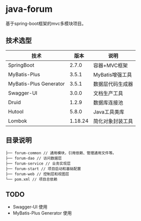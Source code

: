 # java-forum

基于spring-boot框架的mvc多模块项目。

## 技术选型

| 技术                     | 版本      | 说明          |
|------------------------|---------|-------------|
| SpringBoot             | 2.7.0   | 容器+MVC框架    |
| MyBatis-Plus           | 3.5.1   | MyBatis增强工具 |
| MyBatis-Plus Generator | 3.5.1   | 数据层代码生成器    |
| Swagger-UI             | 3.0.0   | 文档生产工具      |
| Druid                  | 1.2.9   | 数据库连接池      |
| Hutool                 | 5.8.0   | Java工具类库    |
| Lombok                 | 1.18.24 | 简化对象封装工具    |

## 目录说明

``` 
├── forum-common // 通用模块，引用依赖、管理通用文件等。
├── forum-dao // 访问数据层
├── forum-service // 业务实现层
├── forum-start // 项目启动和基础配置
├── forum-web // 控制层和视图层
└── pom.xml // 项目总依赖
```

## TODO

- Swagger-UI 使用
- MyBatis-Plus Generator 使用